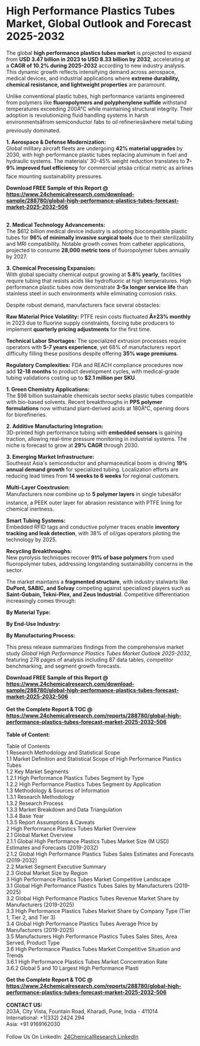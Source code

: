 <h1>High Performance Plastics Tubes Market, Global Outlook and Forecast 2025-2032</h1><p>The global <strong>high performance plastics tubes market</strong> is projected to expand from <strong>USD 3.47 billion in 2023 to USD 8.33 billion by 2032</strong>, accelerating at a <strong>CAGR of 10.2% during 2025-2032</strong> according to new industry analysis. This dynamic growth reflects intensifying demand across aerospace, medical devices, and industrial applications where <strong>extreme durability, chemical resistance, and lightweight properties</strong> are paramount.</p><p>Unlike conventional plastic tubes, high performance variants engineered from polymers like <strong>fluoropolymers and polyphenylene sulfide</strong> withstand temperatures exceeding 200Â°C while maintaining structural integrity. Their adoption is revolutionizing fluid handling systems in harsh environmentsâfrom semiconductor fabs to oil refineriesâwhere metal tubing previously dominated.</p><p><strong>1. Aerospace &amp; Defense Modernization:</strong><br>
Global military aircraft fleets are undergoing <strong>42% material upgrades</strong> by 2030, with high performance plastic tubes replacing aluminum in fuel and hydraulic systems. The materials' 30-45% weight reduction translates to <strong>7-9% improved fuel efficiency</strong> for commercial jetsâa critical metric as airlines face mounting sustainability pressures.</p><div><b>Download FREE Sample of this Report @ 
            <a href="https://www.24chemicalresearch.com/download-sample/288780/global-high-performance-plastics-tubes-forecast-market-2025-2032-506">
            https://www.24chemicalresearch.com/download-sample/288780/global-high-performance-plastics-tubes-forecast-market-2025-2032-506</a></b></div><br><p><strong>2. Medical Technology Advancements:</strong><br>
The $612 billion medical device industry is adopting biocompatible plastic tubes for <strong>96% of minimally invasive surgical tools</strong> due to their sterilizability and MRI compatibility. Notable growth comes from catheter applications, projected to consume <strong>28,000 metric tons</strong> of fluoropolymer tubes annually by 2027.</p><p><strong>3. Chemical Processing Expansion:</strong><br>
With global specialty chemical output growing at <strong>5.8% yearly</strong>, facilities require tubing that resists acids like hydrofluoric at high temperatures. High performance plastic tubes now demonstrate <strong>3-5x longer service life</strong> than stainless steel in such environments while eliminating corrosion risks.</p><p>Despite robust demand, manufacturers face several obstacles:</p><p><strong>Raw Material Price Volatility:</strong> PTFE resin costs fluctuated <strong>Â±23% monthly</strong> in 2023 due to fluorine supply constraints, forcing tube producers to implement <strong>quarterly pricing adjustments</strong> for the first time.</p><p><strong>Technical Labor Shortages:</strong> The specialized extrusion processes require operators with <strong>5-7 years experience</strong>, yet 68% of manufacturers report difficulty filling these positions despite offering <strong>35% wage premiums</strong>.</p><p><strong>Regulatory Complexities:</strong> FDA and REACH compliance procedures now add <strong>12-18 months</strong> to product development cycles, with medical-grade tubing validations costing up to <strong>$2.1 million per SKU</strong>.</p><p><strong>1. Green Chemistry Applications:</strong><br>
The $98 billion sustainable chemicals sector seeks plastic tubes compatible with bio-based solvents. Recent breakthroughs in <strong>PPS polymer formulations</strong> now withstand plant-derived acids at 180Â°C, opening doors for biorefineries.</p><p><strong>2. Additive Manufacturing Integration:</strong><br>
3D-printed high performance tubing with <strong>embedded sensors</strong> is gaining traction, allowing real-time pressure monitoring in industrial systems. The niche is forecast to grow at <strong>29% CAGR</strong> through 2030.</p><p><strong>3. Emerging Market Infrastructure:</strong><br>
Southeast Asia's semiconductor and pharmaceutical boom is driving <strong>19% annual demand growth</strong> for specialized tubing. Localization efforts are reducing lead times from <strong>14 weeks to 6 weeks</strong> for regional customers.</p><p><strong>Multi-Layer Coextrusion:</strong><br>
	Manufacturers now combine up to <strong>5 polymer layers</strong> in single tubesâfor instance, a PEEK outer layer for abrasion resistance with PTFE lining for chemical inertness.</p><p><strong>Smart Tubing Systems:</strong><br>
	Embedded RFID tags and conductive polymer traces enable <strong>inventory tracking and leak detection</strong>, with 38% of oil/gas operators piloting the technology by 2025.</p><p><strong>Recycling Breakthroughs:</strong><br>
	New pyrolysis techniques recover <strong>91% of base polymers</strong> from used fluoropolymer tubes, addressing longstanding sustainability concerns in the sector.</p><p>The market maintains a <strong>fragmented structure</strong>, with industry stalwarts like <strong>DuPont, SABIC, and Solvay</strong> competing against specialized players such as <strong>Saint-Gobain, Tekni-Plex, and Zeus Industrial</strong>. Competitive differentiation increasingly comes through:</p><p><strong>By Material Type:</strong></p><p><strong>By End-Use Industry:</strong></p><p><strong>By Manufacturing Process:</strong></p><p>This press release summarizes findings from the comprehensive market study <em>Global High Performance Plastics Tubes Market Outlook 2025-2032</em>, featuring 278 pages of analysis including 87 data tables, competitor benchmarking, and segment growth forecasts.</p><div><b>Download FREE Sample of this Report @ 
            <a href="https://www.24chemicalresearch.com/download-sample/288780/global-high-performance-plastics-tubes-forecast-market-2025-2032-506">
            https://www.24chemicalresearch.com/download-sample/288780/global-high-performance-plastics-tubes-forecast-market-2025-2032-506</a></b></div><br><div><b>Get the Complete Report & TOC @ 
            <a href="https://www.24chemicalresearch.com/reports/288780/global-high-performance-plastics-tubes-forecast-market-2025-2032-506">
            https://www.24chemicalresearch.com/reports/288780/global-high-performance-plastics-tubes-forecast-market-2025-2032-506</a></b></div><br>
            <b>Table of Content:</b><p>Table of Contents<br />
1 Research Methodology and Statistical Scope<br />
1.1 Market Definition and Statistical Scope of High Performance Plastics Tubes<br />
1.2 Key Market Segments<br />
1.2.1 High Performance Plastics Tubes Segment by Type<br />
1.2.2 High Performance Plastics Tubes Segment by Application<br />
1.3 Methodology & Sources of Information<br />
1.3.1 Research Methodology<br />
1.3.2 Research Process<br />
1.3.3 Market Breakdown and Data Triangulation<br />
1.3.4 Base Year<br />
1.3.5 Report Assumptions & Caveats<br />
2 High Performance Plastics Tubes Market Overview<br />
2.1 Global Market Overview<br />
2.1.1 Global High Performance Plastics Tubes Market Size (M USD) Estimates and Forecasts (2019-2032)<br />
2.1.2 Global High Performance Plastics Tubes Sales Estimates and Forecasts (2019-2032)<br />
2.2 Market Segment Executive Summary<br />
2.3 Global Market Size by Region<br />
3 High Performance Plastics Tubes Market Competitive Landscape<br />
3.1 Global High Performance Plastics Tubes Sales by Manufacturers (2019-2025)<br />
3.2 Global High Performance Plastics Tubes Revenue Market Share by Manufacturers (2019-2025)<br />
3.3 High Performance Plastics Tubes Market Share by Company Type (Tier 1, Tier 2, and Tier 3)<br />
3.4 Global High Performance Plastics Tubes Average Price by Manufacturers (2019-2025)<br />
3.5 Manufacturers High Performance Plastics Tubes Sales Sites, Area Served, Product Type<br />
3.6 High Performance Plastics Tubes Market Competitive Situation and Trends<br />
3.6.1 High Performance Plastics Tubes Market Concentration Rate<br />
3.6.2 Global 5 and 10 Largest High Performance Plasti</p><div><b>Get the Complete Report & TOC @ 
            <a href="https://www.24chemicalresearch.com/reports/288780/global-high-performance-plastics-tubes-forecast-market-2025-2032-506">
            https://www.24chemicalresearch.com/reports/288780/global-high-performance-plastics-tubes-forecast-market-2025-2032-506</a></b></div><br><b>CONTACT US:</b><br>
            203A, City Vista, Fountain Road, Kharadi, Pune, India - 411014<br>
            International: +1(332) 2424 294<br>
            Asia: +91 9169162030 <br><br>
            Follow Us On LinkedIn: <a href="https://www.linkedin.com/company/24chemicalresearch/">24ChemicalResearch LinkedIn</a>